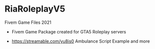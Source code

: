 # RiaRoleplayV5
Fivem Game Files 2021
- Fivem Game Package created for GTA5 Roleplay servers


- https://streamable.com/yu8is0 Ambulance Script Example and more
